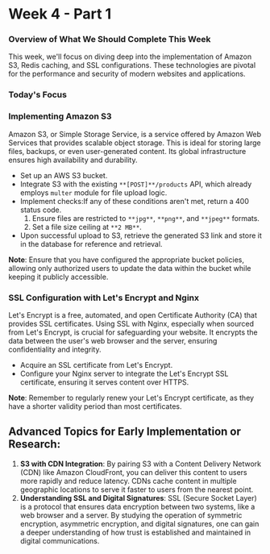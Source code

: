# **Week 4 - Part 1**

### **Overview of What We Should Complete This Week**

This week, we'll focus on diving deep into the implementation of Amazon S3, Redis caching, and SSL configurations. These technologies are pivotal for the performance and security of modern websites and applications.

### **Today's Focus**

### **Implementing Amazon S3**

Amazon S3, or Simple Storage Service, is a service offered by Amazon Web Services that provides scalable object storage. This is ideal for storing large files, backups, or even user-generated content. Its global infrastructure ensures high availability and durability.

- Set up an AWS S3 bucket.
- Integrate S3 with the existing `**[POST]**/products` API, which already employs `multer` module for file upload logic.
- Implement checks:If any of these conditions aren't met, return a 400 status code.
    1. Ensure files are restricted to `**jpg**`, `**png**`, and  `**jpeg**` formats.
    2. Set a file size ceiling at `**2 MB**`.
- Upon successful upload to S3, retrieve the generated S3 link and store it in the database for reference and retrieval.

**Note**: Ensure that you have configured the appropriate bucket policies, allowing only authorized users to update the data within the bucket while keeping it publicly accessible.

### **SSL Configuration with Let's Encrypt and Nginx**

Let's Encrypt is a free, automated, and open Certificate Authority (CA) that provides SSL certificates. Using SSL with Nginx, especially when sourced from Let's Encrypt, is crucial for safeguarding your website. It encrypts the data between the user's web browser and the server, ensuring confidentiality and integrity.

- Acquire an SSL certificate from Let's Encrypt.
- Configure your Nginx server to integrate the Let's Encrypt SSL certificate, ensuring it serves content over HTTPS.

**Note**: Remember to regularly renew your Let's Encrypt certificate, as they have a shorter validity period than most certificates.

## **Advanced Topics for Early Implementation or Research:**

1. **S3 with CDN Integration**:
By pairing S3 with a Content Delivery Network (CDN) like Amazon CloudFront, you can deliver this content to users more rapidly and reduce latency. CDNs cache content in multiple geographic locations to serve it faster to users from the nearest point.
2. **Understanding SSL and Digital Signatures**:
SSL (Secure Socket Layer) is a protocol that ensures data encryption between two systems, like a web browser and a server. By studying the operation of symmetric encryption, asymmetric encryption, and digital signatures, one can gain a deeper understanding of how trust is established and maintained in digital communications.